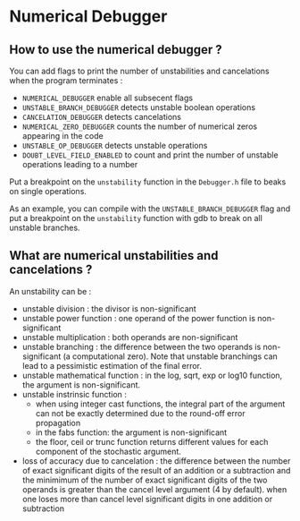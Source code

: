 # Numerical Debugger

## How to use the numerical debugger ?

You can add flags to print the number of unstabilities and cancelations when the program terminates : 
- `NUMERICAL_DEBUGGER` enable all subsecent flags
- `UNSTABLE_BRANCH_DEBUGGER` detects unstable boolean operations
- `CANCELATION_DEBUGGER` detects cancelations
- `NUMERICAL_ZERO_DEBUGGER` counts the number of numerical zeros appearing in the code
- `UNSTABLE_OP_DEBUGGER` detects unstable operations
- `DOUBT_LEVEL_FIELD_ENABLED` to count and print the number of unstable operations leading to a number

Put a breakpoint on the `unstability` function in the `Debugger.h` file to beaks on single operations.

As an example, you can compile with the `UNSTABLE_BRANCH_DEBUGGER` flag and put a breakpoint on the `unstability` function with gdb to break on all unstable branches.

## What are numerical unstabilities and cancelations ?

An unstability can be :
- unstable division :
  the divisor is non-significant
- unstable power function :
  one operand of the power function is non-significant
- unstable multiplication :
  both operands are non-significant
- unstable branching :
  the difference between the two operands is non-significant (a computational zero).
  Note that unstable branchings can lead to a pessimistic estimation of the final error.
- unstable mathematical function :
  in the log, sqrt, exp or log10 function, the argument is non-significant.
- unstable instrinsic function :
  - when using integer cast functions, the integral part of the argument can not be exactly determined due to the round-off error propagation
  - in the fabs function: the argument is non-significant
  - the floor, ceil or trunc function returns different values for each component of the stochastic argument.
- loss of accuracy due to cancelation :
  the difference between the number of exact significant digits of the result of an addition or a subtraction
  and the minimimum of the number of exact significant digits of the two operands is greater than the cancel level argument (4 by default).
  when one loses more than cancel level significant digits in one addition or subtraction

